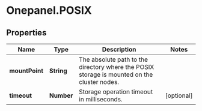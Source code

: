 # Onepanel.POSIX

## Properties
Name | Type | Description | Notes
------------ | ------------- | ------------- | -------------
**mountPoint** | **String** | The absolute path to the directory where the POSIX storage is mounted on the cluster nodes.  | 
**timeout** | **Number** | Storage operation timeout in milliseconds. | [optional] 


